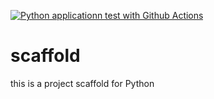 [![Python applicationn test with Github Actions](https://github.com/bluedakota06/scaffold/actions/workflows/main.yml/badge.svg)](https://github.com/bluedakota06/scaffold/actions/workflows/main.yml)

# scaffold
this is a project scaffold for Python
